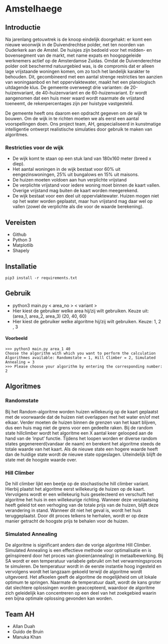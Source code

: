# Amstelhaege

## Introductie 
Na jarenlang getouwtrek is de knoop eindelijk doorgehakt: er komt een nieuwe woonwijk in de Duivendrechtse polder, net ten noorden van Ouderkerk aan de Amstel. De huisjes zijn bedoeld voor het midden- en bovensegment van de markt, met name expats en hoogopgeleide werknemers actief op de Amsterdamse Zuidas. Omdat de Duivenderechtse polder ooit beschermd natuurgebied was, is de compromis dat er alleen lage vrijstaande woningen komen, om zo toch het landelijk karakter te behouden. Dit, gecombineerd met een aantal strenge restricties ten aanzien van woningaanbod en het oppervlaktewater, maakt het een planologisch uitdagende klus. De gemeente overweegt drie varianten: de 20-huizenvariant, de 40-huizenvariant en de 60-huizenvariant. Er wordt aangenomen dat een huis meer waard wordt naarmate de vrijstand toeneemt, de rekenpercentages zijn per huistype vastgesteld.

De gemeente heeft ons daarom een opdracht gegeven om de wijk te bouwen. Om de wijk in te richten moeten we als eerst een aantal voorspellingen doen. Ons project team, AH, gespecialiseerd in kunstmatige intelligentie ontwerpt realistische simulaties door gebruik te maken van algoritmes. 

### Restricties voor de wijk
- De wijk komt te staan op een stuk land van 180x160 meter (breed x diep).
- Het aantal woningen in de wijk bestaat voor 60% uit eengezinswoningen, 25% uit bungalows en 15% uit maisons.
- De huizen moeten voldoen aan hun verplichte vrijstand
- De verplichte vrijstand voor iedere woning moet binnen de kaart vallen. Overige vrijstand mag buiten de kaart worden meegerekend.
- De wijk bestaat voor een deel uit oppervlaktewater. Huizen mogen niet op het water worden geplaatst, maar hun vrijstand mag daar   wel op vallen (zowel de verplichte als die voor de waarde berekening).

## Vereisten
- Github 
- Python 3
- Matplotlib
- Shapely

## Installatie
```
pip3 install -r requirements.txt

```

## Gebruik 
- python3 main.py < area_no > < variant >
- Hier kiest de gebruiker welke area hij/zij wilt gebruiken. Keuze uit: (area_1, area_2, area_3) (20, 40, 60)
- Hier kiest de gebruiker welke algoritme hij/zij wilt gebruiken. Keuze: 1, 2 , 3
#### Voorbeeld
```
>>> python3 main.py area_1 40
Choose the algorithm with which you want to perform the calculation
Algorithmes available: Randomstate = 1, Hill Climber = 2, Simulated Annealing = 3
>>> Please choose your algorithm by entering the corresponding number: 2 
```

## Algoritmes

### Randomstate
Bij het Random-algoritme worden huizen willekeurig op de kaart geplaatst met de voorwaarde dat de huizen niet overlappen met het water en/of met elkaar. Verder moeten de huizen binnen de grenzen van het kaart blijven, dus een huis mag niet de grens voor een gedeelte raken. 
Bij de random state hillclimber wordt het algoritme een X aantal keer gelooped aan de hand van de ‘input’ functie. Tijdens het loopen worden er diverse random states gegenereerd(vandaar de naam) en berekent het algoritme steeds de totale waarde van het kaart. Als de nieuwe state een hogere waarde heeft dan de huidige state wordt de nieuwe state opgeslagen. Uiteindelijk blijft de state met de hoogste waarde over.

### Hill Climber
De hill climber lijkt een beetje op de stochastische hill climber variant. Hierbij plaatst het algoritme eerst willekeurig de huizen op de kaart. Vervolgens wordt er een willekeurig huis geselecteerd en verschuift het algoritme het huis in een willekeurige richting. Wanneer deze verplaatsing heeft geleid tot een verhoging van de totale prijs van de huizen, blijft deze verandering in stand. Wanneer dit niet het geval is, wordt het huis teruggeplaatst. Door dit proces telkens te herhalen, wordt er op deze manier getracht de hoogste prijs te behalen voor de huizen.


### Simulated Annealing
De algoritme is significant anders dan de vorige algoritme Hill Climber. Simulated Annealing is een effectieve methode voor optimalisatie en is geïnspireerd door het proces van gloeien(annealing) in metaalbewerking. Bij SA wordt er een temperatuur variabele gebruikt om het verwarmingsproces te simuleren. De temperatuur wordt in de eerste instantie hoog ingesteld en vervolgens wordt het langzaam gekoeld terwijl de algoritme wordt uitgevoerd.
Het afkoelen geeft de algoritme de mogelijkheid om uit lokale optimum te springen. Naarmate de temperatuur daalt, wordt de kans groter dat slechtere oplossingen worden geaccepteerd, waardoor de algoritme zich geleidelijk kan concentreren op een deel van het zoekgebied waarin een bijna optimale oplossing gevonden kan worden.


## Team AH
- Allan Duah
- Guido de Bruin
- Manuka Khan




